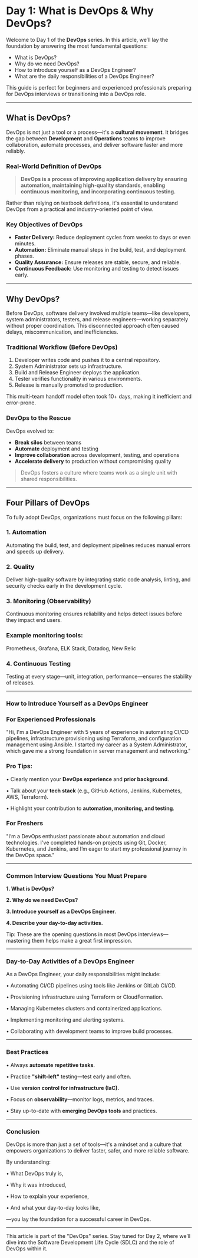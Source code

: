 # Day 1: What is DevOps & Why DevOps?

Welcome to Day 1 of the **DevOps** series. In this article, we’ll lay the foundation by answering the most fundamental questions:

- What is DevOps?
- Why do we need DevOps?
- How to introduce yourself as a DevOps Engineer?
- What are the daily responsibilities of a DevOps Engineer?

This guide is perfect for beginners and experienced professionals preparing for DevOps interviews or transitioning into a DevOps role.

---

## What is DevOps?

DevOps is not just a tool or a process—it's a **cultural movement**. It bridges the gap between **Development** and **Operations** teams to improve collaboration, automate processes, and deliver software faster and more reliably.

### Real-World Definition of DevOps

> **DevOps is a process of improving application delivery by ensuring automation, maintaining high-quality standards, enabling continuous monitoring, and incorporating continuous testing.**

Rather than relying on textbook definitions, it's essential to understand DevOps from a practical and industry-oriented point of view.

### Key Objectives of DevOps

- **Faster Delivery:** Reduce deployment cycles from weeks to days or even minutes.
- **Automation:** Eliminate manual steps in the build, test, and deployment phases.
- **Quality Assurance:** Ensure releases are stable, secure, and reliable.
- **Continuous Feedback:** Use monitoring and testing to detect issues early.

---

## Why DevOps?

Before DevOps, software delivery involved multiple teams—like developers, system administrators, testers, and release engineers—working separately without proper coordination. This disconnected approach often caused delays, miscommunication, and inefficiencies.

### Traditional Workflow (Before DevOps)

1. Developer writes code and pushes it to a central repository.
2. System Administrator sets up infrastructure.
3. Build and Release Engineer deploys the application.
4. Tester verifies functionality in various environments.
5. Release is manually promoted to production.

This multi-team handoff model often took 10+ days, making it inefficient and error-prone.

### DevOps to the Rescue

DevOps evolved to:

- **Break silos** between teams
- **Automate** deployment and testing
- **Improve collaboration** across development, testing, and operations
- **Accelerate delivery** to production without compromising quality

> DevOps fosters a culture where teams work as a single unit with shared responsibilities.

---

## Four Pillars of DevOps

To fully adopt DevOps, organizations must focus on the following pillars:

### 1. Automation
Automating the build, test, and deployment pipelines reduces manual errors and speeds up delivery.

### 2. Quality
Deliver high-quality software by integrating static code analysis, linting, and security checks early in the development cycle.

### 3. Monitoring (Observability)

Continuous monitoring ensures reliability and helps detect issues before they impact end users.

### Example monitoring tools:

Prometheus, Grafana, ELK Stack, Datadog, New Relic

### 4. Continuous Testing

Testing at every stage—unit, integration, performance—ensures the stability of releases.
________________________________________
### How to Introduce Yourself as a DevOps Engineer

### For Experienced Professionals

"Hi, I'm a DevOps Engineer with 5 years of experience in automating CI/CD pipelines, infrastructure provisioning using Terraform, and configuration management using Ansible. I started my career as a System Administrator, which gave me a strong foundation in server management and networking."

### Pro Tips:

•	Clearly mention your **DevOps experience** and **prior background**.

•	Talk about your **tech stack** (e.g., GitHub Actions, Jenkins, Kubernetes, AWS, Terraform).

•	Highlight your contribution to **automation, monitoring, and testing**.

### For Freshers

"I’m a DevOps enthusiast passionate about automation and cloud technologies. I've completed hands-on projects using Git, Docker, Kubernetes, and Jenkins, and I’m eager to start my professional journey in the DevOps space."
________________________________________
### Common Interview Questions You Must Prepare

**1.	What is DevOps?**

**2.	Why do we need DevOps?**

**3.	Introduce yourself as a DevOps Engineer.**

**4.	Describe your day-to-day activities.**

Tip: These are the opening questions in most DevOps interviews—mastering them helps make a great first impression.
________________________________________
### Day-to-Day Activities of a DevOps Engineer

As a DevOps Engineer, your daily responsibilities might include:

•	Automating CI/CD pipelines using tools like Jenkins or GitLab CI/CD.

•	Provisioning infrastructure using Terraform or CloudFormation.

•	Managing Kubernetes clusters and containerized applications.

•	Implementing monitoring and alerting systems.

•	Collaborating with development teams to improve build processes.
________________________________________
### Best Practices

•	Always **automate repetitive tasks**.

•	Practice **"shift-left"** testing—test early and often.

•	Use **version control for infrastructure (IaC).**

•	Focus on **observability**—monitor logs, metrics, and traces.

•	Stay up-to-date with **emerging DevOps tools** and practices.
________________________________________
### Conclusion

DevOps is more than just a set of tools—it's a mindset and a culture that empowers organizations to deliver faster, safer, and more reliable software.

By understanding:

•	What DevOps truly is,

•	Why it was introduced,

•	How to explain your experience,

•	And what your day-to-day looks like,

—you lay the foundation for a successful career in DevOps.
________________________________________
This article is part of the "DevOps" series. Stay tuned for Day 2, where we’ll dive into the Software Development Life Cycle (SDLC) and the role of DevOps within it.
